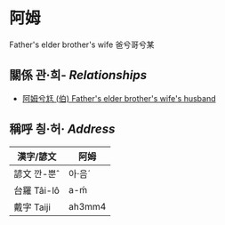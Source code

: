 # 阿姆
Father's elder brother's wife
爸兮哥兮某

## 關係 관·희- _Relationships_

- [阿姆兮尪 (伯) Father's elder brother's wife's husband](member10.md)



## 稱呼 칑·허· _Address_

漢字/諺文 | 阿姆
--- | ---
諺文 깐-뿐ˆ | 아·음ˊ
台羅 Tâi-lô | a-ḿ
戴字 Taiji | ah3mm4


